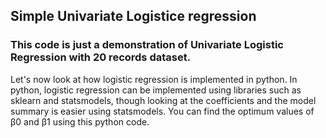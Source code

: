 ## Simple Univariate Logistice regression 

### This code is just a demonstration of Univariate Logistic Regression with 20 records dataset.
Let's now look at how logistic regression is implemented in python.
In python, logistic regression can be implemented using libraries such as sklearn and statsmodels, though looking at the coefficients and the model summary is easier using statsmodels. 
You can find the optimum values of β0 and β1 using this python code.

